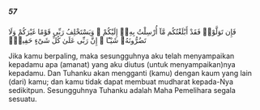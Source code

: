 ##### 57

<span class="ayah">فَإِن تَوَلَّوْا۟ فَقَدْ أَبْلَغْتُكُم مَّآ أُرْسِلْتُ بِهِۦٓ إِلَيْكُمْ ۚ وَيَسْتَخْلِفُ رَبِّى قَوْمًا غَيْرَكُمْ وَلَا تَضُرُّونَهُۥ شَيْـًٔا ۚ إِنَّ رَبِّى عَلَىٰ كُلِّ شَىْءٍ حَفِيظٌۭ</span>

<span class="ayah_translation">Jika kamu berpaling, maka sesungguhnya aku telah menyampaikan kepadamu apa (amanat) yang aku diutus (untuk menyampaikan)nya kepadamu. Dan Tuhanku akan mengganti (kamu) dengan kaum yang lain (dari) kamu; dan kamu tidak dapat membuat mudharat kepada-Nya sedikitpun. Sesungguhnya Tuhanku adalah Maha Pemelihara segala sesuatu.</span>
